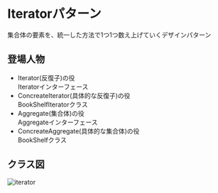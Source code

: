 # Iteratorパターン
集合体の要素を、統一した方法で1つ1つ数え上げていくデザインパターン

## 登場人物
- Iterator(反復子)の役  
Iteratorインターフェース
- ConcreateIterator(具体的な反復子)の役    
BookShelfIteratorクラス
- Aggregate(集合体)の役  
Aggregateインターフェース
- ConcreateAggregate(具体的な集合体)の役  
BookShelfクラス

## クラス図
![iterator](https://user-images.githubusercontent.com/11749585/34566114-c0d5b664-f1a0-11e7-8925-699f100cccf0.jpg)

